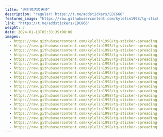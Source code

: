 ```yaml
---
title: "绝对纯洁の天使"
description: "regular: https://t.me/addstickers/EDC666"
featured_image: "https://raw.githubusercontent.com/kylelin1998/tg-sticker-spreading-worldwide-images/main/img/76795756-9033-4e59-852f-f1aa4866a82c.jpg"
link: "https://t.me/addstickers/EDC666"
weight: 3
date: 2024-01-13T05:33:39+08:00
images:
  - https://raw.githubusercontent.com/kylelin1998/tg-sticker-spreading-worldwide-images/main/img/76795756-9033-4e59-852f-f1aa4866a82c.jpg
  - https://raw.githubusercontent.com/kylelin1998/tg-sticker-spreading-worldwide-images/main/img/feb03f1c-6d71-4dd1-9897-4f6002287db8.jpg
  - https://raw.githubusercontent.com/kylelin1998/tg-sticker-spreading-worldwide-images/main/img/5a9d08be-6e27-4990-a06b-196f5033ef31.jpg
  - https://raw.githubusercontent.com/kylelin1998/tg-sticker-spreading-worldwide-images/main/img/10919894-3a5f-4604-91a0-a4ef79680dbd.jpg
  - https://raw.githubusercontent.com/kylelin1998/tg-sticker-spreading-worldwide-images/main/img/542a8030-0314-4fc0-9aa2-2dcacca1cef2.jpg
  - https://raw.githubusercontent.com/kylelin1998/tg-sticker-spreading-worldwide-images/main/img/67e867e2-11b8-4a45-a1fb-0909062f4960.jpg
  - https://raw.githubusercontent.com/kylelin1998/tg-sticker-spreading-worldwide-images/main/img/892bda66-f21d-4471-a0bc-782b17b97bc2.jpg
  - https://raw.githubusercontent.com/kylelin1998/tg-sticker-spreading-worldwide-images/main/img/b16f18c9-b203-4c24-90a3-6a43776a5b58.jpg
  - https://raw.githubusercontent.com/kylelin1998/tg-sticker-spreading-worldwide-images/main/img/d2976065-def9-4a23-91c1-33d378bf2481.jpg
  - https://raw.githubusercontent.com/kylelin1998/tg-sticker-spreading-worldwide-images/main/img/59fbbb56-a943-4405-a2be-4f348c0f32fd.jpg
  - https://raw.githubusercontent.com/kylelin1998/tg-sticker-spreading-worldwide-images/main/img/52b6a39d-4dc7-47ae-950b-cb1cf6d61d22.jpg
  - https://raw.githubusercontent.com/kylelin1998/tg-sticker-spreading-worldwide-images/main/img/1c644c98-7f2e-4f23-a7b8-33262da65a89.jpg
  - https://raw.githubusercontent.com/kylelin1998/tg-sticker-spreading-worldwide-images/main/img/e7000961-7a61-469e-a827-88dea7f7094a.jpg
  - https://raw.githubusercontent.com/kylelin1998/tg-sticker-spreading-worldwide-images/main/img/b412dfbc-05c2-4495-adcc-c17fe21e5903.jpg
  - https://raw.githubusercontent.com/kylelin1998/tg-sticker-spreading-worldwide-images/main/img/f89ed887-3036-43c5-9d7a-0f059ddb8ac7.jpg
  - https://raw.githubusercontent.com/kylelin1998/tg-sticker-spreading-worldwide-images/main/img/7bd0d92a-6872-4ca2-bad1-a41725b81377.jpg
  - https://raw.githubusercontent.com/kylelin1998/tg-sticker-spreading-worldwide-images/main/img/364cd2b8-7f95-4c7f-bf05-f41491ab6bee.jpg
  - https://raw.githubusercontent.com/kylelin1998/tg-sticker-spreading-worldwide-images/main/img/4f1e705b-07a8-40bd-a617-1daeb529353f.jpg
  - https://raw.githubusercontent.com/kylelin1998/tg-sticker-spreading-worldwide-images/main/img/18437ae8-1851-4cce-b296-d6478c755cee.jpg
  - https://raw.githubusercontent.com/kylelin1998/tg-sticker-spreading-worldwide-images/main/img/94fde4f0-1042-41f7-838b-1be0c02af44b.jpg
---
```

